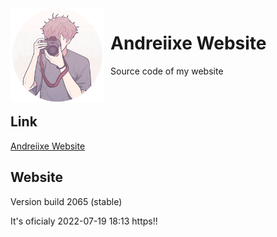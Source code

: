 <img width="150" height="150" align="left" style="float: left; margin: 0 10px 0 0;" alt="Andreiixe Website logo" src="https://github.com/andreiixe/andreiixe.rf.gd/blob/main/image/Avatar.png">

# Andreiixe Website
Source code of my website

<br>

## Link
[Andreiixe Website](https://andreiixe.rf.gd/?i=1)

## Website
Version build 2065 (stable)


It's oficialy 2022-07-19 18:13 https!! 
